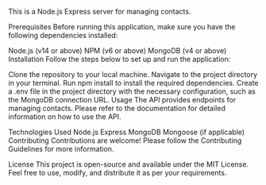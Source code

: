 This is a Node.js Express server for managing contacts.

Prerequisites
Before running this application, make sure you have the following dependencies installed:

Node.js (v14 or above)
NPM (v6 or above)
MongoDB (v4 or above)
Installation
Follow the steps below to set up and run the application:

Clone the repository to your local machine.
Navigate to the project directory in your terminal.
Run npm install to install the required dependencies.
Create a .env file in the project directory with the necessary configuration, such as the MongoDB connection URL.
Usage
The API provides endpoints for managing contacts. Please refer to the documentation for detailed information on how to use the API.

Technologies Used
Node.js
Express
MongoDB
Mongoose (if applicable)
Contributing
Contributions are welcome! Please follow the Contributing Guidelines for more information.

License
This project is open-source and available under the MIT License. Feel free to use, modify, and distribute it as per your requirements.


